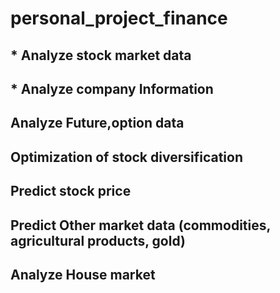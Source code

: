 # personal_project_finance

## * Analyze stock market data
## * Analyze company Information
## Analyze Future,option data
## Optimization of stock diversification
## Predict stock price
## Predict Other market data (commodities, agricultural products, gold)
## Analyze House market 
